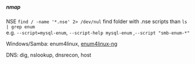 ##### nmap

NSE `find / -name '*.nse' 2> /dev/nul` find folder with .nse scripts than `ls | grep enum`  
e.g. `--script=mysql-enum`, `--script-help mysql-enum` ,`--script "smb-enum-*"` 

Windows/Samba: enum4linux, [enum4linux-ng](https://github.com/cddmp/enum4linux-ng)  

DNS: dig, nslookup, dnsrecon, host  


